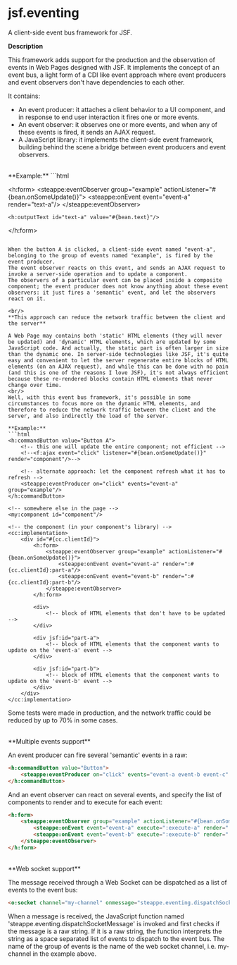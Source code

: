 # jsf.eventing
A client-side event bus framework for JSF.

**Description**

This framework adds support for the production and the observation of events in Web Pages designed with JSF.
It implements the concept of an event bus, a light form of a CDI like event approach where event producers and event observers don't have dependencies to each other.

It contains:

* An event producer: it attaches a client behavior to a UI component, and in response to end user interaction it fires one or more events.
* An event observer: it observes one or more events, and when any of these events is fired, it sends an AJAX request.
* A JavaScript library: it implements the client-side event framework, building behind the scene a bridge between event producers and event observers.

<br/>
**Example:**
```html
<h:commandButton value="Button A">
    <steappe:eventProducer on="click" events="event-a" group="example"/>
</h:commandButton>

<!-- somewhere else in the page, possibly in a composite component -->
<h:form>
    <steappe:eventObserver group="example" actionListener="#{bean.onSomeUpdate()}">
        <steappe:onEvent event="event-a" render="text-a"/>
    </steappe:eventObserver>

    <h:outputText id="text-a" value="#{bean.text}"/>
</h:form>
```

When the button A is clicked, a client-side event named "event-a", belonging to the group of events named "example", is fired by the event producer.  
The event observer reacts on this event, and sends an AJAX request to invoke a server-side operation and to update a component.  
The observers of a particular event can be placed inside a composite component; the event producer does not know anything about these event observers: it just fires a 'semantic' event, and let the observers react on it.

<br/>
**This approach can reduce the network traffic between the client and the server**

A Web Page may contains both 'static' HTML elements (they will never be updated) and 'dynamic' HTML elements, which are updated by some JavaScript code. And actually, the static part is often larger in size than the dynamic one. In server-side technologies like JSF, it's quite easy and convenient to let the server regenerate entire blocks of HTML elements (on an AJAX request), and while this can be done with no pain (and this is one of the reasons I love JSF), it's not always efficient because these re-rendered blocks contain HTML elements that never change over time.  
<br/>
Well, with this event bus framework, it's possible in some circumstances to focus more on the dynamic HTML elements, and therefore to reduce the network traffic between the client and the server, and also indirectly the load of the server.

**Example:**
```html
<h:commandButton value="Button A">
    <!-- this one will update the entire component; not efficient -->
    <!--<f:ajax event="click" listener="#{bean.onSomeUpdate()}" render="component"/>-->
    
    <!-- alternate approach: let the component refresh what it has to refresh -->
    <steappe:eventProducer on="click" events="event-a" group="example"/>
</h:commandButton>

<!-- somewhere else in the page -->
<my:component id="component"/>

<!-- the component (in your component's library) -->
<cc:implementation>
    <div id="#{cc.clientId}">
        <h:form>
            <steappe:eventObserver group="example" actionListener="#{bean.onSomeUpdate()}">
                <steappe:onEvent event="event-a" render=":#{cc.clientId}:part-a"/>
                <steappe:onEvent event="event-b" render=":#{cc.clientId}:part-b"/>
            </steappe:eventObserver>
        </h:form>
        
        <div>
            <!-- block of HTML elements that don't have to be updated -->
        </div>

        <div jsf:id="part-a">
            <!-- block of HTML elements that the component wants to update on the 'event-a' event -->
        </div>

        <div jsf:id="part-b">
            <!-- block of HTML elements that the component wants to update on the 'event-b' event -->
        </div>
    </div>
</cc:implementation>
```


Some tests were made in production, and the network traffic could be reduced by up to 70% in some cases.

<br/>
**Multiple events support**

An event producer can fire several 'semantic' events in a raw:
```html
<h:commandButton value="Button">
    <steappe:eventProducer on="click" events="event-a event-b event-c" group="example"/>
</h:commandButton>
```

And an event observer can react on several events, and specify the list of components to render and to execute for each event:
```html
<h:form>
    <steappe:eventObserver group="example" actionListener="#{bean.onSomeUpdate()}">
        <steappe:onEvent event="event-a" execute=":execute-a" render=":render-a1 :render-a2"/>
        <steappe:onEvent event="event-b" execute=":execute-b" render=":render-b1 :render-b2"/>
    </steappe:eventObserver>
</h:form>
```

<br/>
**Web socket support**

The message received through a Web Socket can be dispatched as a list of events to the event bus:
```html
<o:socket channel="my-channel" onmessage="steappe.eventing.dispatchSocketMessage"/>
```
When a message is received, the JavaScript function named 'steappe.eventing.dispatchSocketMessage' is invoked and first checks if the message is a raw string. If it is a raw string, the function interprets the string as a space separated list of events to dispatch to the event bus. The name of the group of events is the name of the web socket channel, i.e. my-channel in the example above.
